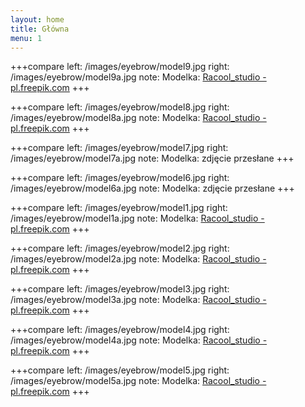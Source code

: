```yaml
---
layout: home
title: Główna
menu: 1
---
```


+++compare
left: /images/eyebrow/model9.jpg
right: /images/eyebrow/model9a.jpg
note: Modelka: <a href="https://pl.freepik.com">Racool_studio - pl.freepik.com</a>
+++

+++compare
left: /images/eyebrow/model8.jpg
right: /images/eyebrow/model8a.jpg
note: Modelka: <a href="https://pl.freepik.com">Racool_studio - pl.freepik.com</a>
+++

+++compare
left: /images/eyebrow/model7.jpg
right: /images/eyebrow/model7a.jpg
note: Modelka: zdjęcie przesłane
+++

+++compare
left: /images/eyebrow/model6.jpg
right: /images/eyebrow/model6a.jpg
note: Modelka: zdjęcie przesłane
+++

+++compare
left: /images/eyebrow/model1.jpg
right: /images/eyebrow/model1a.jpg
note: Modelka: <a href="https://pl.freepik.com">Racool_studio - pl.freepik.com</a>
+++

+++compare
left: /images/eyebrow/model2.jpg
right: /images/eyebrow/model2a.jpg
note: Modelka: <a href="https://pl.freepik.com">Racool_studio - pl.freepik.com</a>
+++

+++compare
left: /images/eyebrow/model3.jpg
right: /images/eyebrow/model3a.jpg
note: Modelka: <a href="https://pl.freepik.com">Racool_studio - pl.freepik.com</a>
+++

+++compare
left: /images/eyebrow/model4.jpg
right: /images/eyebrow/model4a.jpg
note: Modelka: <a href="https://pl.freepik.com">Racool_studio - pl.freepik.com</a>
+++

+++compare
left: /images/eyebrow/model5.jpg
right: /images/eyebrow/model5a.jpg
note: Modelka: <a href="https://pl.freepik.com">Racool_studio - pl.freepik.com</a>
+++
